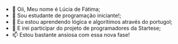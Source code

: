 - 👋 Oii, Meu nome é Lúcia de Fátima;
- 👀 Sou estudante de programação iniciante!;
- 🌱 Eu estou aprendendo lógica e algoritimos através do portugol;
- 💞️ E irei participar do projeto de programadores da Startese;
- 📫 Estou bastante ansiosa com essa nova fase!

<!---
luciafm/luciafm is a ✨ special ✨ repository because its `README.md` (this file) appears on your GitHub profile.
You can click the Preview link to take a look at your changes.
--->
